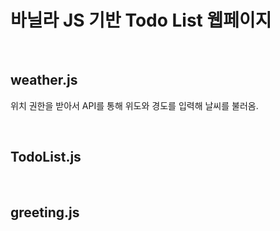 <h1>바닐라 JS 기반 Todo List 웹페이지</h1>
<p></p>
<br>
<h2>weather.js</h2>
<p>위치 권한을 받아서 API를 통해 위도와 경도를 입력해 날씨를 불러옴.</p><br>
<h2>TodoList.js</h2>
<p></p> <br>
<h2>greeting.js</h2>
<p></p> <br>

